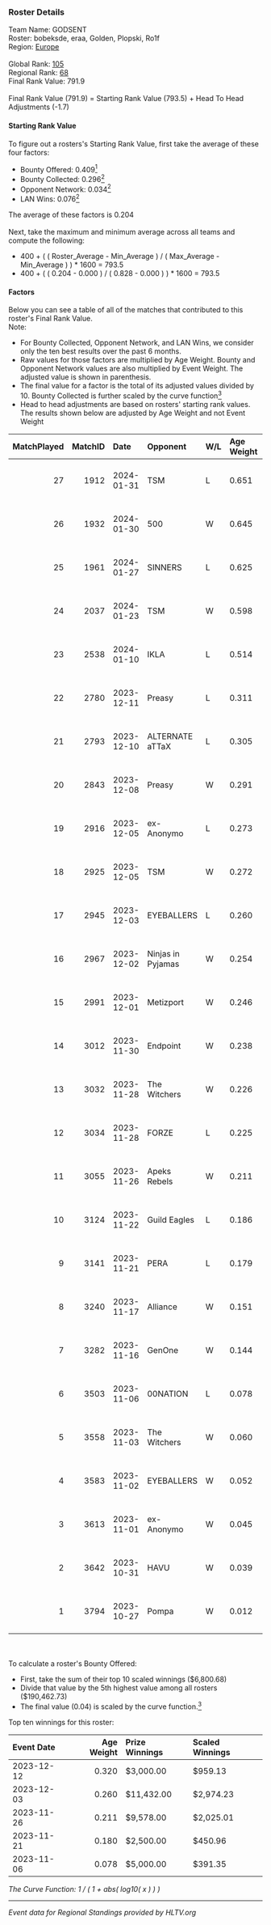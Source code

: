 ### Roster Details<br />
Team Name: GODSENT<br />
Roster: bobeksde, eraa, Golden, Plopski, Ro1f<br />
Region: [Europe]( ../standings_europe.md)<br />
<br />
Global Rank: [105](../standings_global.md)<br />
Regional Rank: [68]( ../standings_europe.md)<br />
Final Rank Value:  791.9<br />
<br />
Final Rank Value (791.9) = Starting Rank Value (793.5) + Head To Head Adjustments (-1.7)<br />

#### Starting Rank Value<br />
To figure out a rosters's Starting Rank Value, first take the average of these four factors:<br />
- Bounty Offered: 0.409[<sup>1</sup>](#table2)
- Bounty Collected: 0.296[<sup>2</sup>](#table1)
- Opponent Network: 0.034[<sup>2</sup>](#table1)
- LAN Wins: 0.076[<sup>2</sup>](#table1)

The average of these factors is 0.204<br />
<br />
Next, take the maximum and minimum average across all teams and compute the following:<br />
- 400 + ( ( Roster_Average - Min_Average ) / ( Max_Average - Min_Average ) ) * 1600 = 793.5
- 400 + ( ( 0.204 - 0.000 ) / ( 0.828 - 0.000 ) ) * 1600 = 793.5


#### Factors<br />
Below you can see a table of all of the matches that contributed to this roster's Final Rank Value.<br />
Note:<br />

- For Bounty Collected, Opponent Network, and LAN Wins, we consider only the ten best results over the past 6 months.
- Raw values for those factors are multiplied by Age Weight. Bounty and Opponent Network values are also multiplied by Event Weight. The adjusted value is shown in parenthesis.
- The final value for a factor is the total of its adjusted values divided by 10. Bounty Collected is further scaled by the curve function[<sup>3</sup>](#curveFunction)
- Head to head adjustments are based on rosters' starting rank values. The results shown below are adjusted by Age Weight and not Event Weight
<span id="table1"></span><br />


| MatchPlayed | MatchID | Date       | Opponent          | W/L | Age Weight | Event Weight | Bounty Collected | Opponent Network | LAN Wins  | H2H Adjustment | Participating Roster                  |
| -: | -: | :- | :- | :- | :- | :- | :- | :- | :- | -: | :- |
|          27 |    1912 | 2024-01-31 | TSM               | L   | 0.651      | -            | -                | -                | -         |         -10.72 | bobeksde, eraa, Golden, Plopski, Ro1f |
|          26 |    1932 | 2024-01-30 | 500               | W   | 0.645      | 0.143        | -                | 0.622 (0.057)    | 0 (0.000) |           6.26 | bobeksde, eraa, Golden, Plopski, Ro1f |
|          25 |    1961 | 2024-01-27 | SINNERS           | L   | 0.625      | -            | -                | -                | -         |          -3.88 | bobeksde, eraa, Golden, Plopski, Ro1f |
|          24 |    2037 | 2024-01-23 | TSM               | W   | 0.598      | 0.371        | 0.016 (0.004)    | 0.299 (0.066)    | 0 (0.000) |           8.84 | bobeksde, eraa, Golden, Plopski, Ro1f |
|          23 |    2538 | 2024-01-10 | IKLA              | L   | 0.514      | -            | -                | -                | -         |         -12.00 | bobeksde, eraa, Golden, Plopski, Ro1f |
|          22 |    2780 | 2023-12-11 | Preasy            | L   | 0.311      | -            | -                | -                | -         |          -2.12 | bobeksde, eraa, Golden, Plopski, Ro1f |
|          21 |    2793 | 2023-12-10 | ALTERNATE aTTaX   | L   | 0.305      | -            | -                | -                | -         |          -4.94 | bobeksde, eraa, Golden, Plopski, Ro1f |
|          20 |    2843 | 2023-12-08 | Preasy            | W   | 0.291      | 0.371        | 0.205 (0.022)    | 0.723 (0.078)    | 0 (0.000) |           7.20 | bobeksde, eraa, Golden, Plopski, Ro1f |
|          19 |    2916 | 2023-12-05 | ex-Anonymo        | L   | 0.273      | -            | -                | -                | -         |          -4.80 | bobeksde, eraa, Golden, Plopski, Ro1f |
|          18 |    2925 | 2023-12-05 | TSM               | W   | 0.272      | 0.371        | 0.012 (0.001)    | 0.120 (0.012)    | 0 (0.000) |           3.31 | bobeksde, eraa, Golden, Plopski, Ro1f |
|          17 |    2945 | 2023-12-03 | EYEBALLERS        | L   | 0.260      | -            | -                | -                | -         |          -3.16 | bobeksde, eraa, Golden, Plopski, Ro1f |
|          16 |    2967 | 2023-12-02 | Ninjas in Pyjamas | W   | 0.254      | 0.427        | 0.058 (0.006)    | 0.069 (0.008)    | 1 (0.254) |           4.65 | bobeksde, eraa, Golden, Plopski, Ro1f |
|          15 |    2991 | 2023-12-01 | Metizport         | W   | 0.246      | 0.427        | 0.008 (0.001)    | 0.041 (0.004)    | 1 (0.246) |           2.84 | bobeksde, eraa, Golden, Plopski, Ro1f |
|          14 |    3012 | 2023-11-30 | Endpoint          | W   | 0.238      | 0.371        | 0.025 (0.002)    | 0.488 (0.043)    | 0 (0.000) |           4.01 | bobeksde, eraa, Golden, Plopski, Ro1f |
|          13 |    3032 | 2023-11-28 | The Witchers      | W   | 0.226      | 0.371        | 0.038 (0.003)    | 0.172 (0.014)    | 0 (0.000) |           3.29 | bobeksde, eraa, Golden, Plopski, Ro1f |
|          12 |    3034 | 2023-11-28 | FORZE             | L   | 0.225      | -            | -                | -                | -         |          -3.77 | bobeksde, eraa, Golden, Plopski, Ro1f |
|          11 |    3055 | 2023-11-26 | Apeks Rebels      | W   | 0.211      | 0.348        | 0.008 (0.001)    | -                | 1 (0.211) |           1.83 | bobeksde, eraa, Golden, Plopski, Ro1f |
|          10 |    3124 | 2023-11-22 | Guild Eagles      | L   | 0.186      | -            | -                | -                | -         |          -1.37 | bobeksde, eraa, Golden, Plopski, Ro1f |
|           9 |    3141 | 2023-11-21 | PERA              | L   | 0.179      | -            | -                | -                | -         |          -2.97 | bobeksde, eraa, Golden, Plopski, Ro1f |
|           8 |    3240 | 2023-11-17 | Alliance          | W   | 0.151      | 0.384        | 0.020 (0.001)    | 0.855 (0.050)    | 0 (0.000) |           3.13 | bobeksde, eraa, Golden, Plopski, Ro1f |
|           7 |    3282 | 2023-11-16 | GenOne            | W   | 0.144      | -            | -                | -                | -         |           1.13 | bobeksde, eraa, Golden, Plopski, Ro1f |
|           6 |    3503 | 2023-11-06 | 00NATION          | L   | 0.078      | -            | -                | -                | -         |          -1.67 | bobeksde, eraa, Golden, Plopski, Ro1f |
|           5 |    3558 | 2023-11-03 | The Witchers      | W   | 0.060      | 0.371        | 0.038 (0.001)    | -                | -         |           0.86 | bobeksde, eraa, Golden, Plopski, Ro1f |
|           4 |    3583 | 2023-11-02 | EYEBALLERS        | W   | 0.052      | -            | -                | -                | -         |           1.03 | bobeksde, eraa, Golden, Plopski, Ro1f |
|           3 |    3613 | 2023-11-01 | ex-Anonymo        | W   | 0.045      | 0.371        | -                | 0.276 (0.005)    | -         |           0.65 | bobeksde, eraa, Golden, Plopski, Ro1f |
|           2 |    3642 | 2023-10-31 | HAVU              | W   | 0.039      | -            | -                | -                | -         |           0.66 | bobeksde, eraa, Golden, Plopski, Ro1f |
|           1 |    3794 | 2023-10-27 | Pompa             | W   | 0.012      | -            | -                | -                | -         |           0.07 | bobeksde, eraa, Golden, Plopski, Ro1f |

<br />
<span id="table2"></span><br />
To calculate a roster's Bounty Offered:<br />

- First, take the sum of their top 10 scaled winnings ($6,800.68)
- Divide that value by the 5th highest value among all rosters ($190,462.73)
- The final value (0.04) is scaled by the curve function.[<sup>3</sup>](#curveFunction)

Top ten winnings for this roster:<br />

| Event Date | Age Weight | Prize Winnings | Scaled Winnings |
| :- | -: | :- | :- |
| 2023-12-12 |      0.320 | $3,000.00      | $959.13         |
| 2023-12-03 |      0.260 | $11,432.00     | $2,974.23       |
| 2023-11-26 |      0.211 | $9,578.00      | $2,025.01       |
| 2023-11-21 |      0.180 | $2,500.00      | $450.96         |
| 2023-11-06 |      0.078 | $5,000.00      | $391.35         |


<span id="curveFunction"></span>_The Curve Function: 1 / ( 1 + abs( log10( x ) ) )_<br />

---
_Event data for Regional Standings provided by HLTV.org_<br />
